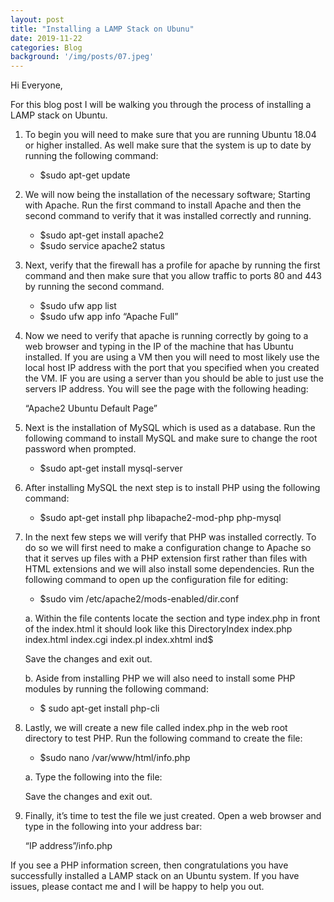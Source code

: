 ```yaml
---
layout: post
title: "Installing a LAMP Stack on Ubunu"
date: 2019-11-22
categories: Blog
background: '/img/posts/07.jpeg'
---
```


Hi Everyone,

For this blog post I will be walking you through the process of installing a LAMP stack on Ubuntu. 

1. To begin you will need to make sure that you are running Ubuntu 18.04 or higher installed. As well make sure that the system is up to date by running the following command:

      - $sudo apt-get update

2. We will now being the installation of the necessary software; Starting with Apache. Run the first command to install Apache and then the second command to verify that it was installed correctly and running. 

      - $sudo apt-get install apache2
      - $sudo service apache2 status

3. Next, verify that the firewall has a profile for apache by running the first command and then make sure that you allow traffic to ports 80 and 443 by running the second command.

      -	$sudo ufw app list
      -	$sudo ufw app info “Apache Full”

4. Now we need to verify that apache is running correctly by going to a web browser and typing in the IP of the machine that has Ubuntu installed. If you are using a VM then you will need to most likely use the local host IP address with the port that you specified when you created the VM. IF you are using a server than you should be able to just use the servers IP address. You will see the page with the following heading:

      “Apache2 Ubuntu Default Page”

5. Next is the installation of MySQL which is used as a database. Run the following command to install MySQL and make sure to change the root password when prompted.

      - $sudo apt-get install mysql-server


6. After installing MySQL the next step is to install PHP using the following command:

      -	$sudo apt-get install php libapache2-mod-php php-mysql

7. In the next few steps we will verify that PHP was installed correctly. To do so we will first need to make a configuration change to Apache so that it serves up files with a PHP extension first rather than files with HTML extensions and we will also install some dependencies. Run the following command to open up the configuration file for editing:

      -	$sudo vim /etc/apache2/mods-enabled/dir.conf

      a. Within the file contents locate the section <IfModule mode_dir.c> and type index.php in front of the index.html it should look like this
          <IfModule mode_dir.c>
		DirectoryIndex index.php index.html index.cgi index.pl index.xhtml ind$
          </IfModule>

      Save the changes and exit out.

      b. Aside from installing PHP we will also need to install some PHP modules by running the following command:

      -	$ sudo apt-get install php-cli

8. Lastly, we will create a new file called index.php in the web root directory to test PHP. Run the following command to create the file:

      -	$sudo nano /var/www/html/info.php

      a. Type the following into the file:
        <?php 
          phpinfo ();
        ?>

      Save the changes and exit out.

9. Finally, it’s time to test the file we just created. Open a web browser and type in the following into your address bar:

      “IP address”/info.php

If you see a PHP information screen, then congratulations you have successfully installed a LAMP stack on an Ubuntu system. If you have issues, please contact me and I will be happy to help you out.

